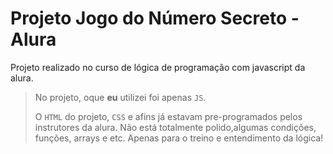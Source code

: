 # Projeto Jogo do Número Secreto - Alura

Projeto realizado no curso de lógica de programação com javascript da alura.

> No projeto, oque **eu** utilizei foi apenas ```JS```.
> 
> O ```HTML``` do projeto, ```CSS``` e afins já estavam pre-programados pelos instrutores da alura.
> Não está totalmente polido,algumas condições, funções, arrays e etc. Apenas para o treino e entendimento da lógica!
